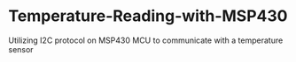 # Temperature-Reading-with-MSP430
Utilizing I2C protocol on MSP430 MCU to communicate with a temperature sensor 


